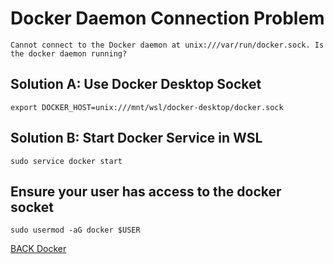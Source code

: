 # Docker Daemon Connection Problem

```
Cannot connect to the Docker daemon at unix:///var/run/docker.sock. Is the docker daemon running?
```

## Solution A: Use Docker Desktop Socket

```
export DOCKER_HOST=unix:///mnt/wsl/docker-desktop/docker.sock
```

## Solution B: Start Docker Service in WSL

```
sudo service docker start
```

## Ensure your user has access to the docker socket

```
sudo usermod -aG docker $USER

```

[BACK Docker](wsl-powershell.md)
